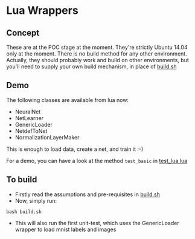 # Lua Wrappers

## Concept

These are at the POC stage at the moment.  They're strictly Ubuntu 14.04 only at the moment.
There is no build method for any other environment. Actually, they should probably
work and build on other environments, but you'll need to supply your own build 
mechanism, in place of [build.sh](build.sh)

## Demo

The following classes are available from lua now:
* NeuralNet
* NetLearner
* GenericLoader
* NetdefToNet
* NormalizationLayerMaker

This is enough to load data, create a net, and train it :-)

For a demo, you can have a look at the method `test_basic` in [test_lua.lua](test_lua.lua)

## To build

* Firstly read the assumptions and pre-requisites in [build.sh](build.sh)
* Now, simply run:
```
bash build.sh
```
* This will also run the first unit-test, which uses the GenericLoader wrapper to
load mnist labels and images

